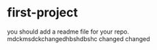 # first-project
you should add a readme file for your repo.  
mdckmsdckchangedhbshdbshc
changed
changed